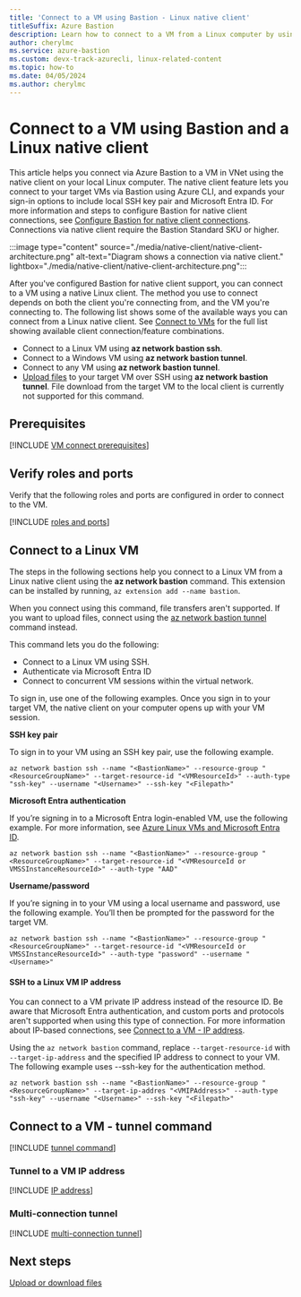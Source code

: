 ```yaml
---
title: 'Connect to a VM using Bastion - Linux native client'
titleSuffix: Azure Bastion
description: Learn how to connect to a VM from a Linux computer by using Bastion and a native client.
author: cherylmc
ms.service: azure-bastion
ms.custom: devx-track-azurecli, linux-related-content
ms.topic: how-to
ms.date: 04/05/2024
ms.author: cherylmc
---
```


# Connect to a VM using Bastion and a Linux native client

This article helps you connect via Azure Bastion to a VM in VNet using the native client on your local Linux computer. The native client feature lets you connect to your target VMs via Bastion using Azure CLI, and expands your sign-in options to include local SSH key pair and Microsoft Entra ID. For more information and steps to configure Bastion for native client connections, see [Configure Bastion for native client connections](native-client.md). Connections via native client require the Bastion Standard SKU or higher.

:::image type="content" source="./media/native-client/native-client-architecture.png" alt-text="Diagram shows a connection via native client." lightbox="./media/native-client/native-client-architecture.png":::

After you've configured Bastion for native client support, you can connect to a VM using a native Linux client. The method you use to connect depends on both the client you're connecting from, and the VM you're connecting to. The following list shows some of the available ways you can connect from a Linux native client. See [Connect to VMs](native-client.md#connect) for the full list showing available client connection/feature combinations.

* Connect to a Linux VM using **az network bastion ssh**.
* Connect to a Windows VM using **az network bastion tunnel**.
* Connect to any VM using **az network bastion tunnel**.
* [Upload files](vm-upload-download-native.md#tunnel-command) to your target VM over SSH using **az network bastion tunnel**. File download from the target VM to the local client is currently not supported for this command.

## Prerequisites

[!INCLUDE [VM connect prerequisites](../../includes/bastion-native-pre-vm-connect.md)]

## Verify roles and ports

Verify that the following roles and ports are configured in order to connect to the VM.

[!INCLUDE [roles and ports](../../includes/bastion-native-roles-ports.md)]

## <a name="ssh"></a>Connect to a Linux VM

The steps in the following sections help you connect to a Linux VM from a Linux native client using the **az network bastion** command.  This extension can be installed by running, `az extension add --name bastion`.

When you connect using this command, file transfers aren't supported. If you want to upload files, connect using the [az network bastion tunnel](#tunnel) command instead.

This command lets you do the following:

* Connect to a Linux VM using SSH.
* Authenticate via Microsoft Entra ID
* Connect to concurrent VM sessions within the virtual network.

To sign in, use one of the following examples. Once you sign in to your target VM, the native client on your computer opens up with your VM session.

**SSH key pair**

To sign in to your VM using an SSH key pair, use the following example.

```azurecli
az network bastion ssh --name "<BastionName>" --resource-group "<ResourceGroupName>" --target-resource-id "<VMResourceId>" --auth-type "ssh-key" --username "<Username>" --ssh-key "<Filepath>"
```

**Microsoft Entra authentication**

If you’re signing in to a Microsoft Entra login-enabled VM, use the following example. For more information, see [Azure Linux VMs and Microsoft Entra ID](../active-directory/devices/howto-vm-sign-in-azure-ad-linux.md).

```azurecli
az network bastion ssh --name "<BastionName>" --resource-group "<ResourceGroupName>" --target-resource-id "<VMResourceId or VMSSInstanceResourceId>" --auth-type "AAD"
```

**Username/password**

If you’re signing in to your VM using a local username and password, use the following example. You’ll then be prompted for the password for the target VM.

```azurecli
az network bastion ssh --name "<BastionName>" --resource-group "<ResourceGroupName>" --target-resource-id "<VMResourceId or VMSSInstanceResourceId>" --auth-type "password" --username "<Username>"
```

#### <a name="VM-IP"></a>SSH to a Linux VM IP address

You can connect to a VM private IP address instead of the resource ID. Be aware that Microsoft Entra authentication, and custom ports and protocols aren't supported when using this type of connection. For more information about IP-based connections, see [Connect to a VM - IP address](connect-ip-address.md).

Using the `az network bastion` command, replace `--target-resource-id` with `--target-ip-address` and the specified IP address to connect to your VM. The following example uses --ssh-key for the authentication method.

```azurecli
az network bastion ssh --name "<BastionName>" --resource-group "<ResourceGroupName>" --target-ip-addres "<VMIPAddress>" --auth-type "ssh-key" --username "<Username>" --ssh-key "<Filepath>"
```

## <a name="tunnel"></a>Connect to a VM - tunnel command

[!INCLUDE [tunnel command](../../includes/bastion-native-connect-tunnel.md)]

### <a name="tunnel-IP"></a>Tunnel to a VM IP address

[!INCLUDE [IP address](../../includes/bastion-native-ip-address.md)]

### Multi-connection tunnel

[!INCLUDE [multi-connection tunnel](../../includes/bastion-native-connect-multi-tunnel.md)]

## Next steps

[Upload or download files](vm-upload-download-native.md)
